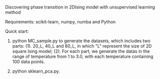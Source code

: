 Discovering phase transition in 2DIsing model with unsupervised learning method 

Requirements: scikit-learn, numpy, numba and Python 

Quick start:

1. python MC_sample.py to generate the datasets, which includes two parts:
   (1). 20_L, 40_L and 80_L, in which "L" represent the size of 2D square Ising model;
   (2). For each part, we generate the datas in the range of temperature from 1 to 3.0, with each temperature containing 100 data points.

3. python sklearn_pca.py.
